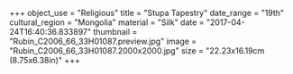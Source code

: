 +++
object_use = "Religious"
title = "Stupa Tapestry"
date_range = "19th"
cultural_region = "Mongolia"
material = "Silk"
date = "2017-04-24T16:40:36.833897"
thumbnail = "Rubin_C2006_66_33H01087.preview.jpg"
image = "Rubin_C2006_66_33H01087.2000x2000.jpg"
size = "22.23x16.19cm (8.75x6.38in)"
+++
